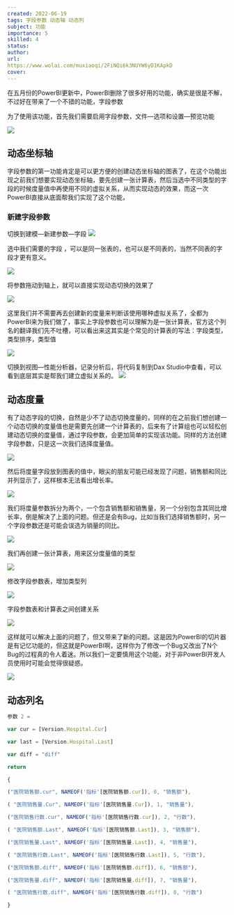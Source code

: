 ```yaml
---
created: 2022-06-19
tags: 字段参数 动态轴 动态列
subject: 功能
importance: 5
skilled: 4
status:
author:
url:
https://www.wolai.com/muxiaoqi/2FiNQi6k3NUYW6yD1KApkD
cover: 
---
```



在五月份的PowerBI更新中，PowerBI删除了很多好用的功能，确实是很是不解，不过好在带来了一个不错的功能，字段参数

为了使用该功能，首先我们需要启用字段参数，文件—选项和设置—预览功能

![](https://secure2.wostatic.cn/static/wr2tyYRjwG7Yha4zhejkk4/image.png?auth_key=1653117071-iDikgrdMHvkUqaTGbKvRVm-0-0e825644668d30e4aee5726f27f2d05b)

## 动态坐标轴

字段参数的第一功能肯定是可以更方便的创建动态坐标轴的图表了，在这个功能出现之前我们想要实现动态坐标轴，要先创建一张计算表，然后当选中不同类型的字段的时候度量值中再使用不同的虚拟关系，从而实现动态的效果，而这一次PowerBI直接从底面帮我们实现了这个功能，

### 新建字段参数

切换到建模—新建参数—字段
![](https://secure2.wostatic.cn/static/3PegtNEDvr3mcuoBZt7n82/image.png?auth_key=1653117086-2fB6EkQFCCSh2qN4D2HTvw-0-ef66ae3c0f1bddc34b4aedff7047c68a)


选中我们需要的字段 ，可以是同一张表的，也可以是不同表的，当然不同表的字段才更有意义。

![](https://secure2.wostatic.cn/static/3sW4ACAfzfbMFAxHynSpjS/image.png?auth_key=1653117095-v5ZXiSxAp5PFeC1PhGd2pj-0-d0382dd872f5a0797e485d83eced6bc5)

将参数拖动到轴上，就可以直接实现动态切换的效果了

![](https://secure2.wostatic.cn/static/ansceg9EigReMbAR3YWkWe/image.png?auth_key=1653117104-wmzkC2K1oJdxmkmwHWwS5z-0-731b74366c220ebb5c5f77811ea1ac61)

这里我们并不需要再去创建新的度量来判断该使用哪种虚拟关系了，全都为PowerBI来为我们做了，事实上字段参数也可以理解为是一张计算表，官方这个列名的翻译我们先不吐槽，可以看出来这其实是个常见的计算表的写法：字段类型，类型排序，类型值

![](https://secure2.wostatic.cn/static/qLXrnVt32n4uz4rdEAfBve/image.png?auth_key=1653117113-4JjFPXAyagZc8n39CCkCZo-0-4e506c0808851e4cbc10867f8375f30f)


切换到视图—性能分析器，记录分析后，将代码复制到Dax Studio中查看，可以看到底层其实是帮我们建立虚拟关系的。
![](https://secure2.wostatic.cn/static/r2upujbnuShQUY1EKat7NU/image.png?auth_key=1653117125-rQwyC2KkVPSoypicVwFNNg-0-d0c3ea110b3f8f438432a757d10e91e8)

## 动态度量

有了动态字段的切换，自然是少不了动态切换度量的，同样的在之前我们想创建一个动态切换的度量值也是需要先创建一个计算表的，后来有了计算组也可以轻松创建动态切换的度量值，通过字段参数，会更加简单的实现该功能。同样的方法创建字段参数，只是这一次我们选择度量值。

![](https://secure2.wostatic.cn/static/oXzQGuUTDD3v19vTCr3ZP1/image.png?auth_key=1653117135-o1QkGarTSyAZsAAwQTBzPY-0-2d4131ff9194a76cdf5b512c438db22f)

然后将度量字段放到图表的值中，眼尖的朋友可能已经发现了问题，销售额和同比并列显示了，这样根本无法看出增长率。

![](https://secure2.wostatic.cn/static/r4iaLPcxVuMnCD4K3xEoTT/image.png?auth_key=1653117496-ekdgDq9bhsDsN4taX8R4Ci-0-fa9e7c849cc509f5ea5f8908e0872070)

我们将度量参数拆分为两个，一个包含销售额和销售量，另一个分别包含其同比增长率，倒是解决了上面的问题。但还是会有Bug，比如当我们选择销售额时，另一个字段参数还是可能会误选为销量的同比。

![](https://secure2.wostatic.cn/static/tDkEVRAdjgovHnXTvR7ZKv/image.png?auth_key=1653117510-hwcQGYxnCX49ujuUUKDM5r-0-04bb4e5975e257914b6b7847ee03ec3c)

我们再创建一张计算表，用来区分度量值的类型

![](https://secure2.wostatic.cn/static/sDKza7BFi2SXABJjyKYH6/image.png?auth_key=1653117521-xwSNSke1YxBCEnZQ5Q2kD4-0-b74612287920163d20da80dc1da8ee58)

修改字段参数表，增加类型列

![](https://secure2.wostatic.cn/static/mq8bRhzsh5LCRY6dX9ZVju/image.png?auth_key=1653117530-6PxPE8K8WP1jjXzFx2w2iZ-0-3317539ddd5feb784df2d17a8d3cdf21)

字段参数表和计算表之间创建关系

![](https://secure2.wostatic.cn/static/pnnfDAGzmdqxKBACq4Ganq/image.png?auth_key=1653117544-8WvD3T243ppnb8B9tuvaga-0-f7168ef8655cff77f6ca4cfbce4319bf)

这样就可以解决上面的问题了，但又带来了新的问题。这是因为PowerBI的切片器是有记忆功能的，但这就是PowerBI啊，这样你为了修改一个Bug又改出了N个Bug的过程真的令人着迷。所以我们一定要慎用这个功能，对于非PowerBI开发人员使用时可能会觉得很疑惑。

![](https://secure2.wostatic.cn/static/wqZQEp6sYpkbZ8cp41ie9V/%E5%8A%A8%E7%94%BB.gif?auth_key=1653116815-eMGiEHd7M64TskoE1Eay56-0-edde9a5bbeb411a98f37b7d94809740a)

## 动态列名
```js
参数 2 =

var cur = [Version.Hospital.Cur]

var last = [Version.Hospital.Last]

var diff = "diff"

return

{

("医院销售额.cur", NAMEOF('指标'[医院销售额.cur]), 0, "销售额"),

( "医院销售量.Cur", NAMEOF('指标'[医院销售量.Cur]), 1, "销售量"),

("医院销售行数.cur", NAMEOF('指标'[医院销售行数.cur]), 2, "行数"),

( "医院销售额.Last", NAMEOF('指标'[医院销售额.Last]), 3, "销售额"),

("医院销售量.Last", NAMEOF('指标'[医院销售量.Last]), 4, "销售量"),

( "医院销售行数.Last", NAMEOF('指标'[医院销售行数.Last]), 5, "行数"),

("医院销售额.diff", NAMEOF('指标'[医院销售额.diff]), 6, "销售额"),

("医院销售量.diff", NAMEOF('指标'[医院销售量.diff]), 7, "销售量"),

( "医院销售行数.diff", NAMEOF('指标'[医院销售行数.diff]), 8, "行数")

}
```


